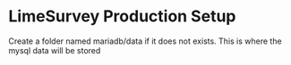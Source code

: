 # LimeSurvey Production Setup

Create a folder named mariadb/data if it does not exists. This is where the mysql data will be stored
